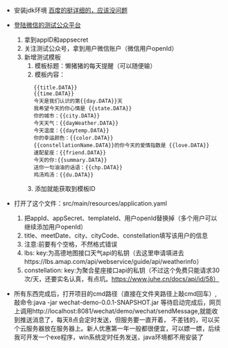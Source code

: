 * 安装jdk环境
[百度的挺详细的，应该没问题](https://blog.csdn.net/weixin_43583223/article/details/123296163)

* [登陆微信的测试公众平台](http://mp.weixin.qq.com/debug/cgi-bin/sandboxinfo?action=showinfo&t=sandbox/index)
    1. 拿到appID和appsecret
    2. 关注测试公众号，拿到用户微信账户（微信用户openId）
    3. 新增测试模板 
       1. 模板标题：懒猪猪的每天提醒（可以随便输）
       2. 模板内容：
       ```
          {{title.DATA}}
          {{time.DATA}}
          今天是我们认识的第{{day.DATA}}天
          我希望今天的你心情是 {{state.DATA}}
          你的城市：{{city.DATA}}
          今天天气：{{dayWeather.DATA}}
          今天温度：{{daytemp.DATA}}
          你的幸运颜色：{{color.DATA}}
          {{constellationName.DATA}}的你今天的爱情指数是 {{love.DATA}}
          速配星座：{{friend.DATA}}
          今天的你:{{summary.DATA}}
          送你一句油油的话语：{{chp.DATA}}
          鸡汤鸡汤：{{du.DATA}}
        ```
       3. 添加就能获取到模板ID
  

* 打开了这个文件：src/main/resources/application.yaml
    1. 把appId、appSecret、templateId、用户openId替换掉（多个用户可以继续添加用户openId）
    2. title、meetDate、city、cityCode、constellation填写该用户的信息
    3. 注意:前要有个空格，不然格式错误
    4. lbs:
        key:为高德地图接口天气api的私钥（去这里申请填进去https://lbs.amap.com/api/webservice/guide/api/weatherinfo）
    5. constellation: 
        key:为聚合星座接口api的私钥（不过这个免费只能请求30次/天，还要实名认真，有点坑。https://www.juhe.cn/docs/api/id/58）
* 所有东西完成后，打开项目的cmd路径（直接在文件夹路径上敲cmd回车）,敲命令:java -jar wechat-demo-0.0.1-SNAPSHOT.jar
等待启动完成后，网页上调用http://localhost:8081/wechat/demo/wechat/sendMessage,就能收到推送消息了，每天8点会定时发送，但服务要一直开着，
不差钱的，可以买个云服务器放在服务器上。新人优惠第一年一般都很便宜，可以嫖一嫖，后续我可开发一个exe程序，win系统定时任务发送，java环境都不用安装了

